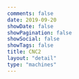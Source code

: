 ```yaml
---
comments: false
date: 2019-09-20
showDate: false
showPagination: false
showSocial: false
showTags: false
title: CNC2
layout: "detail"
type: "machines"
---
```



